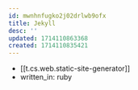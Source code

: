 ```yaml
---
id: mwnhnfugko2j02drlwb9ofx
title: Jekyll
desc: ''
updated: 1714110863368
created: 1714110835421
---
```


- [[t.cs.web.static-site-generator]]
- written_in: ruby